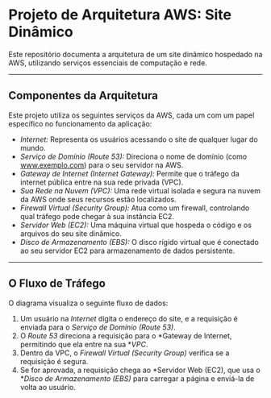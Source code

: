 # Projeto de Arquitetura AWS: Site Dinâmico

Este repositório documenta a arquitetura de um site dinâmico hospedado na AWS, utilizando serviços essenciais de computação e rede.

---

## Componentes da Arquitetura

Este projeto utiliza os seguintes serviços da AWS, cada um com um papel específico no funcionamento da aplicação:

- *Internet:* Representa os usuários acessando o site de qualquer lugar do mundo.
- *Serviço de Domínio (Route 53):* Direciona o nome de domínio (como www.exemplo.com) para o seu servidor na AWS.
- *Gateway de Internet (Internet Gateway):* Permite que o tráfego da internet pública entre na sua rede privada (VPC).
- *Sua Rede na Nuvem (VPC):* Uma rede virtual isolada e segura na nuvem da AWS onde seus recursos estão localizados.
- *Firewall Virtual (Security Group):* Atua como um firewall, controlando qual tráfego pode chegar à sua instância EC2.
- *Servidor Web (EC2):* Uma máquina virtual que hospeda o código e os arquivos do seu site dinâmico.
- *Disco de Armazenamento (EBS):* O disco rígido virtual que é conectado ao seu servidor EC2 para armazenamento de dados persistente.

---

## O Fluxo de Tráfego

O diagrama visualiza o seguinte fluxo de dados:

1.  Um usuário na *Internet* digita o endereço do site, e a requisição é enviada para o *Serviço de Domínio (Route 53)*.
2.  O *Route 53* direciona a requisição para o *Gateway de Internet, permitindo que ela entre na sua **VPC*.
3.  Dentro da VPC, o *Firewall Virtual (Security Group)* verifica se a requisição é segura.
4.  Se for aprovada, a requisição chega ao *Servidor Web (EC2), que usa o **Disco de Armazenamento (EBS)* para carregar a página e enviá-la de volta ao usuário.
